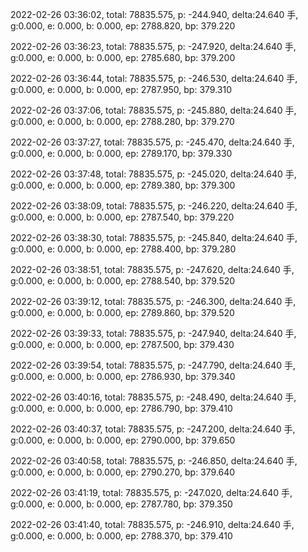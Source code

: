 2022-02-26 03:36:02, total: 78835.575, p: -244.940, delta:24.640 手, g:0.000, e: 0.000, b: 0.000, ep: 2788.820, bp: 379.220

2022-02-26 03:36:23, total: 78835.575, p: -247.920, delta:24.640 手, g:0.000, e: 0.000, b: 0.000, ep: 2785.680, bp: 379.200

2022-02-26 03:36:44, total: 78835.575, p: -246.530, delta:24.640 手, g:0.000, e: 0.000, b: 0.000, ep: 2787.950, bp: 379.310

2022-02-26 03:37:06, total: 78835.575, p: -245.880, delta:24.640 手, g:0.000, e: 0.000, b: 0.000, ep: 2788.280, bp: 379.270

2022-02-26 03:37:27, total: 78835.575, p: -245.470, delta:24.640 手, g:0.000, e: 0.000, b: 0.000, ep: 2789.170, bp: 379.330

2022-02-26 03:37:48, total: 78835.575, p: -245.020, delta:24.640 手, g:0.000, e: 0.000, b: 0.000, ep: 2789.380, bp: 379.300

2022-02-26 03:38:09, total: 78835.575, p: -246.220, delta:24.640 手, g:0.000, e: 0.000, b: 0.000, ep: 2787.540, bp: 379.220

2022-02-26 03:38:30, total: 78835.575, p: -245.840, delta:24.640 手, g:0.000, e: 0.000, b: 0.000, ep: 2788.400, bp: 379.280

2022-02-26 03:38:51, total: 78835.575, p: -247.620, delta:24.640 手, g:0.000, e: 0.000, b: 0.000, ep: 2788.540, bp: 379.520

2022-02-26 03:39:12, total: 78835.575, p: -246.300, delta:24.640 手, g:0.000, e: 0.000, b: 0.000, ep: 2789.860, bp: 379.520

2022-02-26 03:39:33, total: 78835.575, p: -247.940, delta:24.640 手, g:0.000, e: 0.000, b: 0.000, ep: 2787.500, bp: 379.430

2022-02-26 03:39:54, total: 78835.575, p: -247.790, delta:24.640 手, g:0.000, e: 0.000, b: 0.000, ep: 2786.930, bp: 379.340

2022-02-26 03:40:16, total: 78835.575, p: -248.490, delta:24.640 手, g:0.000, e: 0.000, b: 0.000, ep: 2786.790, bp: 379.410

2022-02-26 03:40:37, total: 78835.575, p: -247.200, delta:24.640 手, g:0.000, e: 0.000, b: 0.000, ep: 2790.000, bp: 379.650

2022-02-26 03:40:58, total: 78835.575, p: -246.850, delta:24.640 手, g:0.000, e: 0.000, b: 0.000, ep: 2790.270, bp: 379.640

2022-02-26 03:41:19, total: 78835.575, p: -247.020, delta:24.640 手, g:0.000, e: 0.000, b: 0.000, ep: 2787.780, bp: 379.350

2022-02-26 03:41:40, total: 78835.575, p: -246.910, delta:24.640 手, g:0.000, e: 0.000, b: 0.000, ep: 2788.370, bp: 379.410